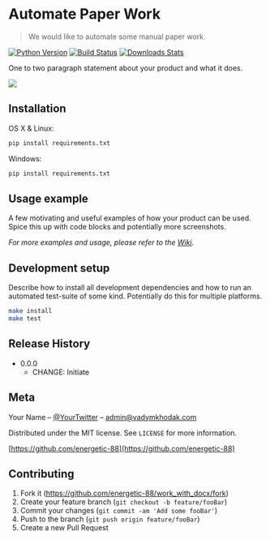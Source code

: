 # Automate Paper Work
> We would like to automate some manual paper work.

[![Python Version][python-image]][python-url]
[![Build Status][build-image]][pylint-url]
[![Downloads Stats][project-downloads]][project-url]

One to two paragraph statement about your product and what it does.

![](header.png)

## Installation

OS X & Linux:

```sh
pip install requirements.txt
```

Windows:

```sh
pip install requirements.txt
```

## Usage example

A few motivating and useful examples of how your product can be used. Spice this up with code blocks and potentially more screenshots.

_For more examples and usage, please refer to the [Wiki][wiki]._

## Development setup

Describe how to install all development dependencies and how to run an automated test-suite of some kind. Potentially do this for multiple platforms.

```sh
make install
make test
```

## Release History

* 0.0.0
    * CHANGE: Initiate

## Meta

Your Name – [@YourTwitter](https://twitter.com/vadim-khodak) – admin@vadymkhodak.com

Distributed under the MIT license. See ``LICENSE`` for more information.

[https://github.com/energetic-88](https://github.com/energetic-88)

## Contributing

1. Fork it (<https://github.com/energetic-88/work_with_docx/fork>)
2. Create your feature branch (`git checkout -b feature/fooBar`)
3. Commit your changes (`git commit -am 'Add some fooBar'`)
4. Push to the branch (`git push origin feature/fooBar`)
5. Create a new Pull Request

<!-- Markdown link & img dfn's -->
[python-image]: https://img.shields.io/github/pipenv/locked/python-version/energetic-88/work_with_docx
[python-url]: https://www.python.org/downloads/release/python-3109/
[project-downloads]: https://img.shields.io/github/downloads/energetic-88/work_with_docx/total
[build-image]: https://img.shields.io/github/actions/workflow/status/energetic-88/work_with_docx/pylint.yml
[pylint-url]: https://travis-ci.org/dbader/node-datadog-metrics
[wiki]: https://github.com/energetic-88/work_with_docx/wiki
[project-url]: https://github.com/energetic-88/work_with_docx/wiki